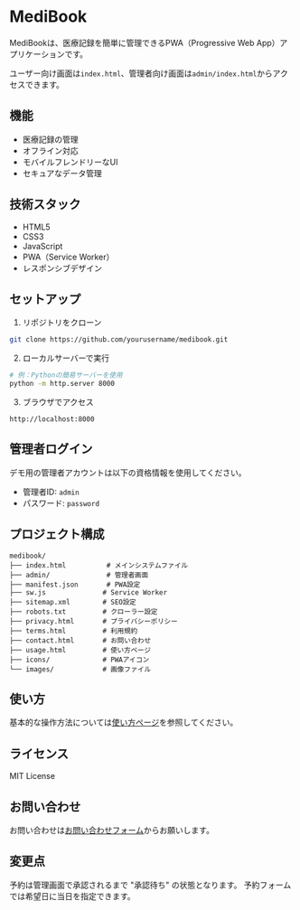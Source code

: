 # MediBook

MediBookは、医療記録を簡単に管理できるPWA（Progressive Web App）アプリケーションです。

ユーザー向け画面は`index.html`、管理者向け画面は`admin/index.html`からアクセスできます。

## 機能

- 医療記録の管理
- オフライン対応
- モバイルフレンドリーなUI
- セキュアなデータ管理

## 技術スタック

- HTML5
- CSS3
- JavaScript
- PWA（Service Worker）
- レスポンシブデザイン

## セットアップ

1. リポジトリをクローン
```bash
git clone https://github.com/yourusername/medibook.git
```

2. ローカルサーバーで実行
```bash
# 例：Pythonの簡易サーバーを使用
python -m http.server 8000
```

3. ブラウザでアクセス
```
http://localhost:8000
```

## 管理者ログイン

デモ用の管理者アカウントは以下の資格情報を使用してください。

- 管理者ID: `admin`
- パスワード: `password`

## プロジェクト構成

```
medibook/
├── index.html          # メインシステムファイル
├── admin/              # 管理者画面
├── manifest.json       # PWA設定
├── sw.js              # Service Worker
├── sitemap.xml        # SEO設定
├── robots.txt         # クローラー設定
├── privacy.html       # プライバシーポリシー
├── terms.html         # 利用規約
├── contact.html       # お問い合わせ
├── usage.html         # 使い方ページ
├── icons/             # PWAアイコン
└── images/            # 画像ファイル
```

## 使い方

基本的な操作方法については[使い方ページ](usage.html)を参照してください。

## ライセンス

MIT License

## お問い合わせ

お問い合わせは[お問い合わせフォーム](contact.html)からお願いします。

## 変更点

予約は管理画面で承認されるまで "承認待ち" の状態となります。
予約フォームでは希望日に当日を指定できます。
